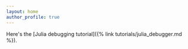 ```yaml
---
layout: home
author_profile: true
---
```



Here's the [Julia debugging tutorial]({% link tutorials/julia_debugger.md %}).
